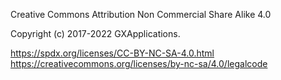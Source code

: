 Creative Commons Attribution Non Commercial Share Alike 4.0

Copyright (c) 2017-2022 GXApplications.

https://spdx.org/licenses/CC-BY-NC-SA-4.0.html
https://creativecommons.org/licenses/by-nc-sa/4.0/legalcode
